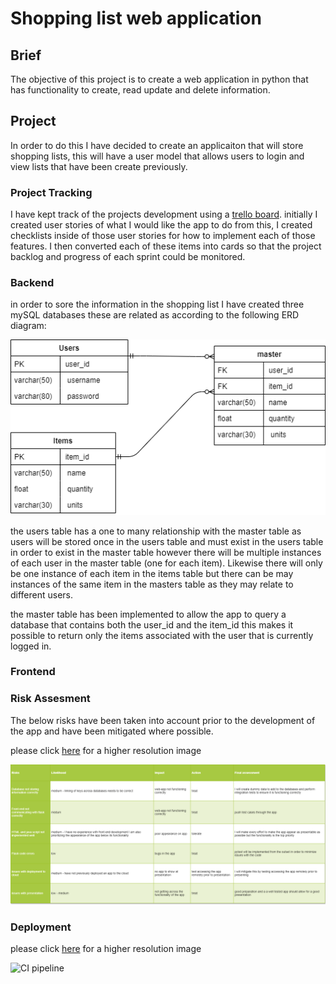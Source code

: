# Shopping list web application

## Brief
The objective of this project is to create a web application in python that has functionality to create, read update and delete information.

## Project
In order to do this I have decided to create an applicaiton that will store shopping lists, this will have a user model that allows users to login and view lists that have been create previously.

### Project Tracking
I have kept track of the projects development using a [trello board](https://trello.com/b/ZqFX1q9P/shopping-list).
initially I created user stories of what I would like the app to do from this, I created checklists inside of those user stories for how to implement each of those features. I then converted each of these items into cards so that the project backlog and progress of each sprint could be monitored.


### Backend
in order to sore the information in the shopping list I have created three mySQL databases these are related as according to the following ERD diagram:

![ERD](images/ERD_diagram.draw.io.png)

the users table has a one to many relationship with the master table as users will be stored once in the users table and must exist in the users table in order to exist in the master table however there will be multiple instances of each user in the master table (one for each item). Likewise there will only be one instance of each item in the items table but there can be may instances of the same item in the masters table as they may relate to different users.

the master table has been implemented to allow the app to query a database that contains both the user_id and the item_id this makes it possible to return only the items associated with the user that is currently logged in.

### Frontend



### Risk Assesment 

The below risks have been taken into account prior to the development of the app and have been mitigated where possible.

please click [here](https://github.com/MattCrutchley/shoppinglist/tree/master/images/Risk_assesment.png) for a higher resolution image

![Risk assesment](images/Risk_assesment.png)

### Deployment

please click [here](https://github.com/MattCrutchley/shoppinglist/tree/master/images/Risk_assesment.png) for a higher resolution image

![CI pipeline](images/CI_pipline.png)
